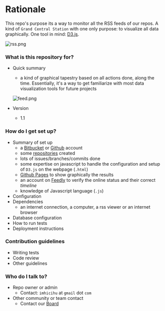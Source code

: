 # Rationale #

This repo's purpose its a way to monitor all the RSS feeds of our repos. A kind of `Grand Central Station` with one only purpose: to visualize all data graphically. One tool in mind: [D3.js](https://d3js.org/).

![rss.png](https://bitbucket.org/repo/AgG5e6d/images/2187833784-rss.png)



### What is this repository for? ###

* Quick summary
	- a kind of  graphical tapestry  based on all actions done, along the time. Essentially, it's a way to get familiarize with most data visualization tools for future  projects
	
	![feed.png](https://bitbucket.org/repo/aBjx4q/images/1626076599-feed.png)
	
* Version
	- 1.1

### How do I get set up? ###

* Summary of set up
	- a [Bitbucket](http://bitbucket.org/) or [Github](http://github.com/) account
	- some [repositories](https://bitbucket.org/imhicihu/) created
	- lots of issues/branches/commits done
	- some expertise on javascript to handle the configuration and setup of `D3.js` on the webpage (`.html`)
	- [Github Pages](https://pages.github.com/) to show graphically the results
	- an account on [Feedly](http://feedly.com/) to verify the online status and their correct _timeline_
	- knowledge of Javascript language (`.js`)
* Configuration
* Dependencies
	- an internet connection, a computer, a rss viewer or an internet browser
* Database configuration
* How to run tests
* Deployment instructions

### Contribution guidelines ###

* Writing tests
* Code review
* Other guidelines

### Who do I talk to? ###

* Repo owner or admin
	- Contact: `imhicihu` at `gmail` dot `com`
* Other community or team contact
	- Contact our [Board](https://bitbucket.org/imhicihu/rss-feeds-self-tracking-control-of-repositories/addon/trello/trello-board)